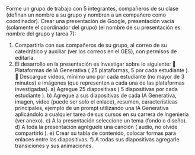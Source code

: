 Forme un grupo de trabajo con 5 integrantes, compañeros de su clase (definan un nombre a su grupo y nombren
a un compañero como coordinador).
Crear una presentación de Google, presentación vacía (solamente el coordinador del grupo) (el nombre de su
presentación es: nombre del grupo y tarea 7):
1. Compartirla con sus compañeros de su grupo, al correo de su catedrático y auxiliar (ver los correos en el GES),
con permisos de editarla.
2. El desarrollo en la presentación es investigar sobre lo siguiente:
 Plataformas de IA Generativa ( 25 plataformas, 5 por cada estudiante ).
 Descargue videos, mínimo uno por cada estudiante (no mayor de 3 minutos) e imágenes (que representen
a cada una de las plataformas investigadas).
a) Agregue 25 diapositivas ( 5 diapositivas por cada estudiante ).
b) Agregue a sus diapositivas de cada IA Generativa, imagen, video (puede ser solo el enlace), resumen,
características principales, ejemplo de un prompt utilizando una IA Generativa aplicándolo a cualquier tarea
de sus cursos en su carrera de Ingeniería (ver anexo).
c) A la presentación seleccione un tema (fondo o diseño).
d) A toda la presentación agréguele una canción ( audio, no olvide compartirlo ).
e) Crear su tabla de contenido, colocar formas para enlaces entre las diapositivas.
f) A todas sus diapositivas agregarle transiciones y sus animaciones.
